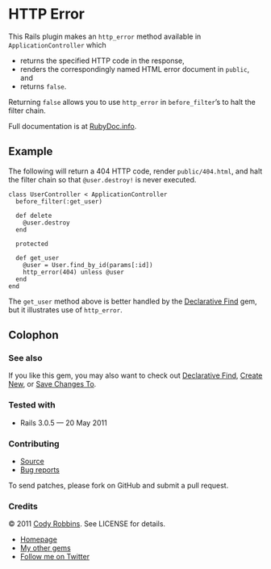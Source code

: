 HTTP Error
==========

This Rails plugin makes an `http_error` method available in `ApplicationController` which

* returns the specified HTTP code in the response,
* renders the correspondingly named HTML error document in `public`, and
* returns `false`.

Returning `false` allows you to use `http_error` in `before_filter`’s to halt the filter chain.

Full documentation is at [RubyDoc.info](http://rubydoc.info/gems/http-error).

Example
--------

The following will return a 404 HTTP code, render `public/404.html`, and halt the filter chain so that `@user.destroy!` is never executed.

    class UserController < ApplicationController
      before_filter(:get_user)

      def delete
        @user.destroy
      end

      protected

      def get_user
        @user = User.find_by_id(params[:id])
        http_error(404) unless @user
      end
    end

The `get_user` method above is better handled by the [Declarative Find](http://codyrobbins.com/software/declarative-find) gem, but it illustrates use of `http_error`.

Colophon
--------

### See also

If you like this gem, you may also want to check out [Declarative Find](http://codyrobbins.com/software/declarative-find), [Create New](http://codyrobbins.com/software/create-new), or [Save Changes To](http://codyrobbins.com/software/save-changes-to).

### Tested with

* Rails 3.0.5 — 20 May 2011

### Contributing

* [Source](https://github.com/codyrobbins/http-error)
* [Bug reports](https://github.com/codyrobbins/http-error/issues)

To send patches, please fork on GitHub and submit a pull request.

### Credits

© 2011 [Cody Robbins](http://codyrobbins.com/). See LICENSE for details.

* [Homepage](http://codyrobbins.com/software/http-error)
* [My other gems](http://codyrobbins.com/software#gems)
* [Follow me on Twitter](http://twitter.com/codyrobbins)